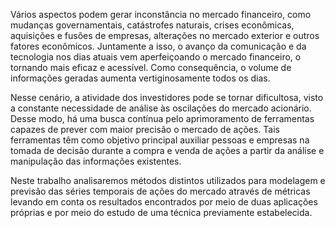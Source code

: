 Vários aspectos podem gerar inconstância no mercado financeiro,  como mudanças governamentais, catástrofes naturais, crises econômicas, aquisições e fusões de empresas, alterações no mercado exterior e outros fatores econômicos. Juntamente a isso, o avanço da comunicação e da tecnologia nos dias atuais vem aperfeiçoando o mercado financeiro, o tornando mais eficaz e acessível. Como consequência, o  volume de informações geradas aumenta vertiginosamente todos os dias.
    
Nesse cenário, a atividade dos investidores pode se tornar dificultosa, visto a constante necessidade de análise às oscilações do mercado acionário. Desse modo, há uma busca contínua pelo aprimoramento de ferramentas capazes de prever com maior precisão o mercado de ações. Tais ferramentas têm como objetivo principal auxiliar pessoas e empresas na tomada de decisão durante a compra e venda de ações a partir da análise e manipulação das informações existentes.

Neste trabalho analisaremos métodos distintos utilizados para modelagem e previsão das séries temporais de ações do mercado através de métricas levando em conta os resultados encontrados por meio de duas aplicações próprias e por meio do estudo de uma técnica previamente estabelecida. 
